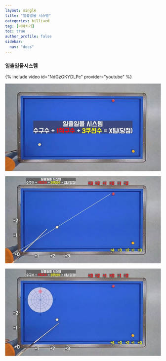```yaml
---
layout: single
title: "일출일몰 시스템"
categories: billiard
tag: [비껴치기] 
toc: true
author_profile: false
sidebar:
  nav: "docs"
---
```


### 일출일몰시스템

{% include video id="NdGzGKYDLPc" provider="youtube" %}

[![하프시스템0](/images/일출일몰시스템_0.png)](/images/일출일몰시스템_0.png.png)

[![하프시스템1](/images/일출일몰시스템_1.png)](/images/일출일몰시스템_1.png.png)

[![하프시스템2](/images/일출일몰시스템_2.png)](/images/일출일몰시스템_2.png.png)
